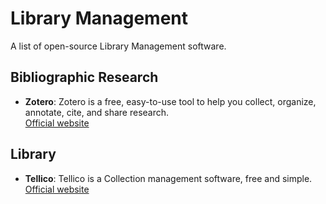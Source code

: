 # Library Management

A list of open-source Library Management software.

## Bibliographic Research

- **Zotero**: Zotero is a free, easy-to-use tool to help you collect, organize, annotate, cite, and share research. <br>
  [Official website](https://www.zotero.org/)

## Library

- **Tellico**: Tellico is a Collection management software, free and simple. <br>
  [Official website](https://tellico-project.org/)

